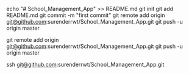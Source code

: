 echo "# School_Management_App" >> README.md
git init
git add README.md
git commit -m "first commit"
git remote add origin git@github.com:surenderrwt/School_Management_App.git
git push -u origin master

git remote add origin git@github.com:surenderrwt/School_Management_App.git
git push -u origin master

ssh git@github.com:surenderrwt/School_Management_App.git
